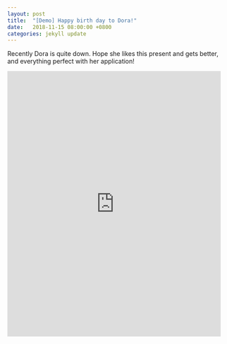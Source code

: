 ```yaml
---
layout: post
title:  "[Demo] Happy birth day to Dora!"
date:   2018-11-15 08:00:00 +0800
categories: jekyll update
---
```


Recently Dora is quite down. Hope she likes this present and gets better, and everything perfect with her application!

<iframe width="484" height="600" src="https://www.youtube.com/embed/05XwoYBAfBw" frameborder="0" allow="accelerometer; autoplay; encrypted-media; gyroscope; picture-in-picture" allowfullscreen></iframe>